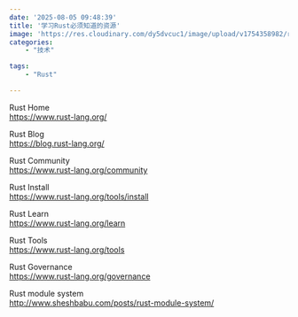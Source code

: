 ```yaml
---
date: '2025-08-05 09:48:39'
title: '学习Rust必须知道的资源'
image: 'https://res.cloudinary.com/dy5dvcuc1/image/upload/v1754358982/rust-social-wide-360x200_hzwygq.jpg'
categories:
    - "技术"

tags:
    - "Rust"

---
```


Rust Home  
https://www.rust-lang.org/

Rust Blog  
https://blog.rust-lang.org/

Rust Community  
https://www.rust-lang.org/community

Rust Install  
https://www.rust-lang.org/tools/install

Rust Learn  
https://www.rust-lang.org/learn

Rust Tools  
https://www.rust-lang.org/tools

Rust Governance  
https://www.rust-lang.org/governance

Rust module system  
http://www.sheshbabu.com/posts/rust-module-system/
